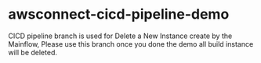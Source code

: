 # awsconnect-cicd-pipeline-demo 
CICD pipeline branch is used for Delete a New Instance create by the Mainflow, Please use this branch once you done the demo all build instance will be deleted.
